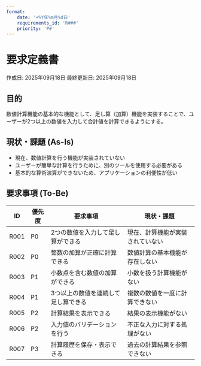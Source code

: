 ```yaml
---
format:
    date: '+%Y年%m月%d日'
    requirements_id: 'R###'
    priority: 'P#'
---
```


# 要求定義書

作成日: 2025年09月18日 最終更新日: 2025年09月18日

## 目的

<!-- 目的を記載する -->
<!-- 目的が記載されていない場合はユーザーにフィードバックする -->
数値計算機能の基本的な機能として、足し算（加算）機能を実装することで、ユーザーが2つ以上の数値を入力して合計値を計算できるようにする。

## 現状・課題 (As-Is)

<!-- 現状・課題を記載する -->
<!-- 現状・課題が記載されていない場合はユーザーにフィードバックする -->
- 現在、数値計算を行う機能が実装されていない
- ユーザーが簡単な計算を行うために、別のツールを使用する必要がある
- 基本的な算術演算ができないため、アプリケーションの利便性が低い

## 要求事項 (To-Be)

<!--
    要求事項をテーブルで記載する

    優先度(P0 ~ P3)

    - P0 => 必須
    - P1 => 高
    - P2 => 中
    - P3 => 低

    Example

    |       ID       |     優先度      |     要求事項     |    現状・課題   |
    | -------------- | -------------- | -------------- | -------------- |
    | R001           | P1             | Content Cell   | Content Cell   |
    | R002           | P0             | Content Cell   | Content Cell   |
-->

|       ID       |     優先度      |     要求事項     |    現状・課題   |
| -------------- | -------------- | -------------- | -------------- |
| R001           | P0             | 2つの数値を入力して足し算ができる   | 現在、計算機能が実装されていない   |
| R002           | P0             | 整数の加算が正確に計算できる   | 数値計算の基本機能が存在しない   |
| R003           | P1             | 小数点を含む数値の加算ができる   | 小数を扱う計算機能がない   |
| R004           | P1             | 3つ以上の数値を連続して足し算できる   | 複数の数値を一度に計算できない   |
| R005           | P2             | 計算結果を表示できる   | 結果の表示機能がない   |
| R006           | P2             | 入力値のバリデーションを行う   | 不正な入力に対する処理がない   |
| R007           | P3             | 計算履歴を保存・表示できる   | 過去の計算結果を参照できない   |